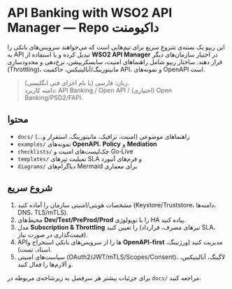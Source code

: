 # API Banking with WSO2 API Manager — Repo داکیومنت

این ریپو یک بسته‌ی شروعِ سریع برای تیم‌هایی است که می‌خواهند سرویس‌های بانکی را به API تبدیل کرده و با استفاده از **WSO2 API Manager** در اختیار سازمان‌های دیگر قرار دهند. ساختار ریپو شامل راهنماهای امنیت، سابسکریپشن، نرخ‌دهی و محدودسازی (Throttling)، مانیتورینگ/آنالیتیکس، حاکمیت API، و نمونه‌های OpenAPI است.

> زبان: فارسی (با نام اجزای فنی انگلیسی).  
> دامنه کاربرد: API Banking / Open API / (اختیاری) Open Banking/PSD2/FAPI.

## محتوا
- `docs/` راهنماهای موضوعی (امنیت، ترافیک، مانیتورینگ، استقرار و...)
- `examples/` نمونه‌های **OpenAPI**، **Policy** و **Mediation**
- `checklists/` چک‌لیست‌های امنیت و Go‑Live
- `templates/` تمپلیت تیِرهای SLA و فرم‌های آنبورد
- `diagrams/` دیاگرام‌های Mermaid برای معماری

## شروع سریع
1) مشخصات هویتی/امنیتی سازمان را آماده کنید (Keystore/Truststore، دامنه‌ها، DNS، TLS/mTLS).  
2) محیط‌های **Dev/Test/PreProd/Prod** را با توپولوژی HA پیاده کنید.  
3) مدل **Subscription & Throttling** را تعیین کنید (تیرهای مصرف، قرارداد SLA، قیمت‌گذاری در صورت نیاز).  
4) APIها را از سرویس‌های بانکی استخراج و **OpenAPI-first** مدیریت کنید (ورژنینگ، اسناد، تست).  
5) سیاست‌های امنیتی (OAuth2/JWT/mTLS/Scopes/Consent)، لاگینگ، آنالیتیکس، و آلارم‌ها را فعال کنید.  

برای جزئیات بیشتر هر سرفصل به زیرشاخه‌ی مربوطه در `docs/` مراجعه کنید.
